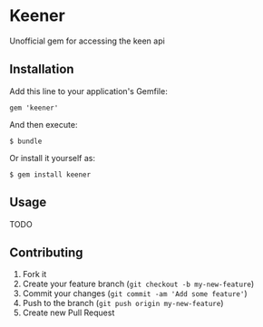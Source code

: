 # Keener

Unofficial gem for accessing the keen api

## Installation

Add this line to your application's Gemfile:

    gem 'keener'

And then execute:

    $ bundle

Or install it yourself as:

    $ gem install keener

## Usage

TODO

## Contributing

1. Fork it
2. Create your feature branch (`git checkout -b my-new-feature`)
3. Commit your changes (`git commit -am 'Add some feature'`)
4. Push to the branch (`git push origin my-new-feature`)
5. Create new Pull Request
